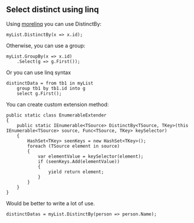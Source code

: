 Select distinct using linq
---

Using [morelinq](https://code.google.com/p/morelinq/) you can use DistinctBy:

	myList.DistinctBy(x => x.id);

Otherwise, you can use a group:

	myList.GroupBy(x => x.id)
		.Select(g => g.First());

Or you can use linq syntax

	distinctData = from tb1 in myList
		group tb1 by tb1.id into g
		select g.First();

You can create custom extension method:

	public static class EnumerableExtender
	{
		public static IEnumerable<TSource> DistinctBy<TSource, TKey>(this IEnumerable<TSource> source, Func<TSource, TKey> keySelector)
		{
			HashSet<TKey> seenKeys = new HashSet<TKey>();
			foreach (TSource element in source)
			{
				var elementValue = keySelector(element);
				if (seenKeys.Add(elementValue))
				{
					yield return element;
				}
			}
		}
	}

Would be better to write a lot of use.

	distinctDatas = myList.DistinctBy(person => person.Name);